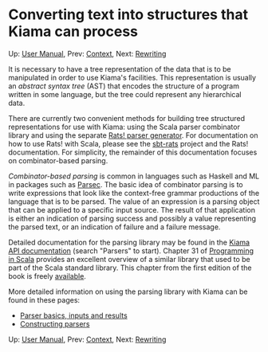 # Converting text into structures that Kiama can process

Up: [User Manual](UserManual), Prev: [Context](Context), Next: [Rewriting](Rewriting)

It is necessary to have a tree representation of the data that is
to be manipulated in order to use Kiama's facilities. This
representation is usually an _abstract syntax tree_ (AST) that
encodes the structure of a program written in some language, but
the tree could represent any hierarchical data.

There are currently two convenient methods for building tree
structured representations for use with Kiama: using the Scala parser
combinator library and using the separate
[Rats! parser generator](http://cs.nyu.edu/rgrimm/xtc/rats.html). For
documentation on how to use Rats! with Scala, please see the
[sbt-rats](https://github.com/inkytonik/sbt-rats) project and the Rats!
documentation. For simplicity, the remainder of this documentation
focuses on combinator-based parsing.

_Combinator-based parsing_ is common in languages such as Haskell and ML
in packages such as
[Parsec](http://book.realworldhaskell.org/read/using-parsec.html). The
basic idea of combinator parsing is to write expressions that look
like the context-free grammar productions of the language that is to be parsed. The
value of an expression is a parsing object that can be
applied to a specific input source. The result of that application is
either an indication of parsing success and possibly a value
representing the parsed text, or an indication of failure and a
failure message.

Detailed documentation for the parsing library may be found in the
[Kiama API documentation](https://www.javadoc.io/doc/org.bitbucket.inkytonik.kiama/kiama_2.12/2.2.0) (search "Parsers" to start).
Chapter 31 of
[Programming in Scala](http://www.artima.com/shop/programming_in_scala)
provides an excellent overview of a similar library that used to be part of the Scala standard library.
This chapter from the first edition of the book is freely [available](http://www.artima.com/pins1ed/combinator-parsing.html).

More detailed information on using the parsing library with Kiama can be
found in these pages:

  * [Parser basics, inputs and results](ParserInput)
  * [Constructing parsers](ParserCombs)

Up: [User Manual](UserManual), Prev: [Context](Context), Next: [Rewriting](Rewriting)
